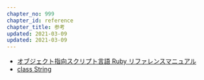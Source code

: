 ```yaml
---
chapter_no: 999
chapter_id: reference
chapter_title: 参考
updated: 2021-03-09
updated: 2021-03-09
---
```

- [オブジェクト指向スクリプト言語 Ruby リファレンスマニュアル](https://docs.ruby-lang.org/ja/latest/doc/index.html)
- [class String](https://docs.ruby-lang.org/ja/latest/class/String.html)
